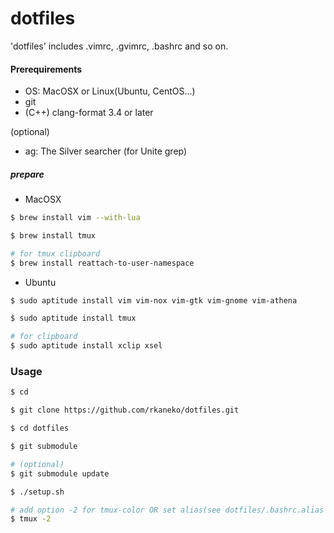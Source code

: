 dotfiles
====================
'dotfiles' includes .vimrc, .gvimrc, .bashrc and so on.

#### Prerequirements
+ OS: MacOSX or Linux(Ubuntu, CentOS...)
+ git
+ (C++) clang-format 3.4 or later

(optional)
+ ag: The Silver searcher (for Unite grep)

##### prepare
+ MacOSX

```bash
$ brew install vim --with-lua

$ brew install tmux

# for tmux clipboard
$ brew install reattach-to-user-namespace
```

+ Ubuntu

```bash
$ sudo aptitude install vim vim-nox vim-gtk vim-gnome vim-athena

$ sudo aptitude install tmux

# for clipboard
$ sudo aptitude install xclip xsel
```

### Usage

```bash
$ cd

$ git clone https://github.com/rkaneko/dotfiles.git

$ cd dotfiles

$ git submodule

# (optional)
$ git submodule update

$ ./setup.sh

# add option -2 for tmux-color OR set alias(see dotfiles/.bashrc.alias
$ tmux -2
```
